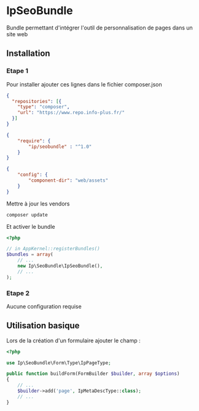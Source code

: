 IpSeoBundle
==================

Bundle permettant d'intégrer l'outil de personnalisation de pages dans un site web

## Installation

### Etape 1

Pour installer ajouter ces lignes dans le fichier composer.json

```json
{
  "repositories": [{
    "type": "composer",
    "url": "https://www.repo.info-plus.fr/"
  }]
}
```

```json
{
    "require": {
        "ip/seobundle" : "^1.0"
    }
}
```

```json
{
    "config": {
        "component-dir": "web/assets"
    }
}
```

Mettre à jour les vendors

```bash
composer update
```

Et activer le bundle

```php
<?php

// in AppKernel::registerBundles()
$bundles = array(
    // ...
    new Ip\SeoBundle\IpSeoBundle(),
    // ...
);
```

### Etape 2

Aucune configuration requise

## Utilisation basique

Lors de la création d'un formulaire ajouter le champ : 

``` php
<?php

use Ip\SeoBundle\Form\Type\IpPageType;

public function buildForm(FormBuilder $builder, array $options)
{
    // ...
    $builder->add('page', IpMetaDescType::class);
    // ...
}
```
